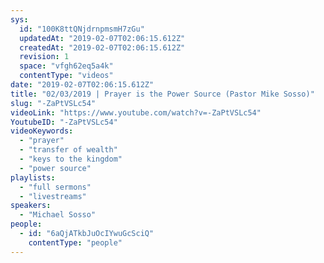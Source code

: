 ```yaml
---
sys:
  id: "100K8ttQNjdrnpmsmH7zGu"
  updatedAt: "2019-02-07T02:06:15.612Z"
  createdAt: "2019-02-07T02:06:15.612Z"
  revision: 1
  space: "vfgh62eq5a4k"
  contentType: "videos"
date: "2019-02-07T02:06:15.612Z"
title: "02/03/2019 | Prayer is the Power Source (Pastor Mike Sosso)"
slug: "-ZaPtVSLc54"
videoLink: "https://www.youtube.com/watch?v=-ZaPtVSLc54"
YoutubeID: "-ZaPtVSLc54"
videoKeywords:
  - "prayer"
  - "transfer of wealth"
  - "keys to the kingdom"
  - "power source"
playlists:
  - "full sermons"
  - "livestreams"
speakers:
  - "Michael Sosso"
people:
  - id: "6aQjATkbJuOcIYwuGcSciQ"
    contentType: "people"
---
```

